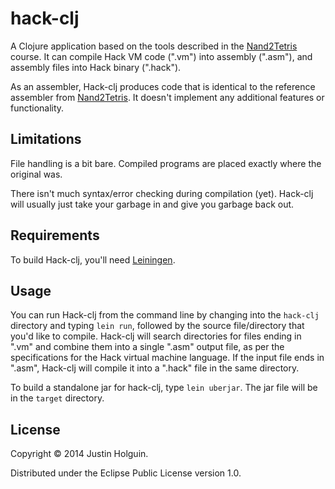 # hack-clj



A Clojure application based on the tools described in the [Nand2Tetris](http://www.nand2tetris.org)
course. It can compile Hack VM code (".vm") into assembly (".asm"), and assembly files into Hack binary (".hack").

As an assembler, Hack-clj produces code that is identical to the reference assembler from [Nand2Tetris](http://www.nand2tetris.org).
It doesn't implement any additional features or functionality.

## Limitations

File handling is a bit bare. Compiled programs are placed exactly where the original was.

There isn't much syntax/error checking during compilation (yet). Hack-clj will usually just take your garbage in and give you garbage back out.

## Requirements

To build Hack-clj, you'll need [Leiningen](http://www.leiningen.org).

## Usage

You can run Hack-clj from the command line by changing into the `hack-clj` directory and typing `lein run`, followed by the source file/directory that you'd like to compile. Hack-clj will search directories for files ending in ".vm" and combine them into a single ".asm" output file, as per the specifications for the Hack virtual machine language. If the input file ends in ".asm", Hack-clj will compile it into a ".hack" file in the same directory.

To build a standalone jar for hack-clj, type `lein uberjar`. The jar file will be in the `target` directory.

## License

Copyright © 2014 Justin Holguin.

Distributed under the Eclipse Public License version 1.0.
